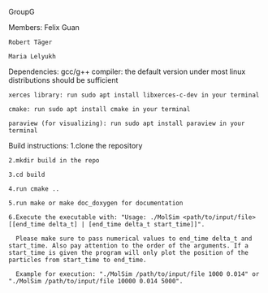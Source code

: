 GroupG

Members:
    Felix Guan

    Robert Täger

    Maria Lelyukh


Dependencies: 
    gcc/g++ compiler: the default version under most linux distributions should be sufficient

    xerces library: run sudo apt install libxerces-c-dev in your terminal
    
    cmake: run sudo apt install cmake in your terminal
    
    paraview (for visualizing): run sudo apt install paraview in your terminal

Build instructions:
    1.clone the repository

    2.mkdir build in the repo

    3.cd build

    4.run cmake ..

    5.run make or make doc_doxygen for documentation

    6.Execute the executable with: "Usage: ./MolSim <path/to/input/file> [[end_time delta_t] | [end_time delta_t start_time]]". 

      Please make sure to pass numerical values to end_time delta_t and start_time. Also pay attention to the order of the arguments. If a start_time is given the program will only plot the position of the particles from start_time to end_time.

      Example for execution: "./MolSim /path/to/input/file 1000 0.014" or "./MolSim /path/to/input/file 10000 0.014 5000".



